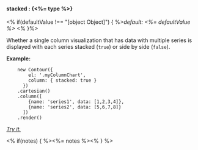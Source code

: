 #### **stacked** : {<%= type %>}

<% if(defaultValue !== "[object Object]") { %>*default: <%= defaultValue %>* <% }%>

Whether a single column visualization that has data with multiple series is displayed with each series stacked (`true`) or side by side (`false`).

**Example:**

		new Contour({
		    el: '.myColumnChart',
		    column: { stacked: true }
		  })
		.cartesian()
		.column([
		    {name: 'series1', data: [1,2,3,4]}, 
		    {name: 'series2', data: [5,6,7,8]}
		  ])
		.render()

*[Try it.](<%= jsFiddleLink %>)*

<% if(notes) { %><%= notes %><% } %>


